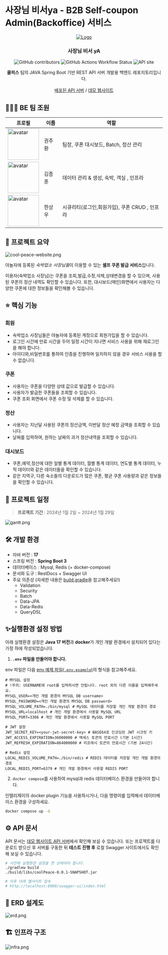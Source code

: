 # 사장님 비서ya - B2B Self-coupon Admin(Backoffice) 서비스

<div align="center">
  <a href="https://github.com/othneildrew/Best-README-Template">
    <img src="./docs/images/logo.png" alt="Logo">
  </a>

<h3 align="center">사장님 비서 yA</h3>

  <img alt="GitHub contributors" src="https://img.shields.io/github/contributors/coolPeace-yanolza/backend">
  <img alt="GitHub Actions Workflow Status" src="https://img.shields.io/github/actions/workflow/status/coolPeace-yanolza/backend/CD.yml">
  <img alt="API site" src="https://img.shields.io/website?url=https%3A%2F%2Fcoolpeace.store%2Factuator%2Fhealth">

  <p>
    <b>쿨피스</b> 팀의 JAVA Spring Boot 기반 REST API 서버 개발용 백엔드 레포지토리입니다. 
    <br />
    <br />
    <a href="https://coolpeace.store/swagger-ui/index.html">배포된 API 서버</a>
    /
    <a href="https://cool-peace-dev.vercel.app/login">데모 웹사이트</a>
  </p>
</div>

## 🧑‍🤝‍🧑 BE 팀 조원


| 프로필 | 이름                           | 역할 |
|-----|------------------------------| --- |
| <a href="https://github.com/KwonJuHwan"></a><img alt="avatar" src="https://github.com/KwonJuHwan.png" width="100"> | 권주환 | 팀장, 쿠폰 대시보드, Batch, 정산 관리  |
| <a href="https://github.com/whdgns5059"></a><img alt="avatar" src="https://github.com/whdgns5059.png" width="100"> | 김종훈 | 데이터 관리 & 생성, 숙박, 객실 , 인프라    |
| <a href="https://github.com/tkddn204"></a><img alt="avatar" src="https://github.com/tkddn204.png" width="100"> | 한상우 | 시큐리티(로그인,회원가입), 쿠폰 CRUD , 인프라 |

## 📝 프로젝트 요약

![cool-peace-website.png](./docs/images/cool-peace-website.png)

야놀자에 등록된 *숙박업소 사장님들*이 이용할 수 있는 **셀프 쿠폰 발급 서비스**입니다.

이용자(숙박업소 사장님)는 쿠폰을 조회,발급,수정,삭제,상태변경을 할 수 있으며, 사용된 쿠폰의 정산 내역도 확인할 수 있습니다.
또한, 대시보드(메인)화면에서 사용자는 다양한 쿠폰에 대한 정보들을 확인해볼 수 있습니다.

## ⭐️ 핵심 기능

### 회원
- 숙박업소 사장님들은 야놀자에 등록된 계정으로 회원가입을 할 수 있습니다.
- 로그인 시간에 만료 시간을 두어 일정 시간이 지나면 서비스 사용을 위해 재로그인을 해야 합니다.
- 아이디와,비밀번호를 통하여 인증을 진행하며 일치하지 않을 경우 서비스 사용을 할 수 없습니다.

### 쿠폰
- 사용자는 쿠폰을 다양한 상태 값으로 발급할 수 있습니다.
- 사용자가 발급한 쿠폰들을 조회할 수 있습니다.
- 쿠폰 조회 화면에서 쿠폰 수정 및 삭제를 할 수 있습니다.

### 정산
- 사용자는 지난달 사용된 쿠폰의 정산금액, 이번달 정산 예정 금액을 조회할 수 있습니다.
- 날짜를 입력하여, 원하는 날짜의 과거 정산내역을 조회할 수 있습니다.

### 대시보드
- 쿠폰,예약,정산에 대한 일별 통계 데이터, 월별 통계 데이터, 연도별 통계 데이터, 누적 데이터와 같은 데이터들을 확인할 수 있습니다.
- 같은 지역구, 다른 숙소들의 다운로드가 많은 쿠폰, 평균 쿠폰 사용량과 같은 정보들을 확인할 수 있습니다.

## 🚀 프로젝트 일정
> **프로젝트 기간** : 2024년 1월 2일 ~ 2024년 1월 29일

![gantt.png](docs/images/gantt.png)

## 🛠️ 개발 환경
- 자바 버전 : **17**
- 스프링 버전 : **Spring Boot 3**
- 데이터베이스 : Mysql, Redis (+ docker-compose)
- 문서화 도구 : RestDocs + Swagger UI
- 주요 의존성 (자세한 내용은 [build.gradle](./build.gradle)을 참고해주세요!)
  - Validation
  - Security
  - Batch
  - Data-JPA
  - Data-Redis
  - QueryDSL

## ✨실행환경 설정 방법

아래 실행환경 설정은 **Java 17 버전**과 **docker**가 개인 개발 환경에서 설치되어 있다는 가정 하에 작성되었습니다.

1. **`.env` 파일을 만들어야 합니다.**

env 파일은 다음 [env 예제 파일(`.env.example`)](/.env.example)의 형식을 참고해주세요.

```properties
# MYSQL 설정
# !주의: USERNAME에 root를 입력하시면 안됩니다. root 외의 다른 이름을 입력해주세요.
MYSQL_USER=<개인 개발 환경의 MYSQL DB username>
MYSQL_PASSWORD=<개인 개발 환경의 MYSQL DB password>
MYSQL_VOLUME_PATH=./bin/mysql # MySQL 데이터를 저장할 개인 개발 환경의 경로
MYSQL_URL=localhost # 개인 개발 환경에서 사용할 MySQL URL
MYSQL_PORT=3306 # 개인 개발 환경에서 사용할 MySQL PORT

# JWT 설정
JWT_SECRET_KEY=<your-jwt-secret-key> # BASE64로 인코딩된 JWT 시크릿 키
JWT_ACCESS_EXPIRATION=36000000 # 액세스 토큰의 만료시간 (기본 1시간)
JWT_REFRESH_EXPIRATION=864000000 # 리프레시 토큰의 만료시간 (기본 24시간)

# Redis 설정
LOCAL_REDIS_VOLUME_PATH=./bin/redis # REDIS 데이터를 저장할 개인 개발 환경의 경로
LOCAL_REDIS_PORT=6379 # 개인 개발 환경에서 사용할 REDIS PORT
```

2. `docker compose`를 사용하여 mysql과 redis 데이터베이스 환경을 만들어야 합니다.

인텔리제이의 docker plugin 기능을 사용하시거나, 다음 명령어를 입력해서 데이터베이스 환경을 구성하세요.

```bash
docker compose up -d
```

## ⚙ API 문서

API 문서는 [데모 웹사이트 API 서버](https://coolpeace.store/swagger-ui/index.html#/)에서 확인해 보실 수 있습니다.
또는 프로젝트를 다운로드 받으신 후 서버를 구동한 뒤 **테스트 진행 후** 로컬 Swagger 사이트에서도 확인해 보실 수 있습니다.

```bash
# 사전에 실행환경 설정을 한 상태여야 합니다.
./gradlew build
./build/libs/coolPeace-0.0.1-SNAPSHOT.jar

# 이후 아래 웹사이트 접속
# http://localhost:8080/swagger-ui/index.html
```

## 📐 ERD 설계도

![erd.png](./docs/images/erd.png)

## 🏗 인프라 구조

![infra.png](./docs/images/infra.png)
